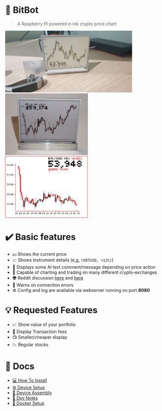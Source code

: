 # 🤖 **BitBot**
> A Raspberry Pi powered e-ink crypto price chart
<div>
    <img height="200" src="docs/images/bit-bot.jpg">
    <img height="200" src="docs/images/bitbot-v2.png">
    <img height="200" src="docs/images/last_display.png">
</div>

# ✔️ Basic features
 - 💵 Shows the current price
 - 📈 Shows instrument details (e,g, ```(XBTUSD, +12%)```)
 - 💬 Displays some AI text comment/message depending on price action
 - 🏦 Capable of charting and trading on many different crypto-exchanges
 - 👽 Reddit discussion [here](https://www.reddit.com/r/raspberry_pi/comments/mrne5p/my_eink_cryptowatcher/) and [here](https://old.reddit.com/r/raspberry_pi/comments/s3dnnn/i_made_an_aluminium_stand_for_an_eink_display/)
 - 📶 Warns on connection errors
 - ⚙️ Config and log are available via webserver running on port **8080**

# 💡 Requested Features
 - 📈 Show value of your portfolio
 - 💸 Display Transaction fees
 - 📺 Smaller/cheaper display
 - 📉 Regular stocks

# 📝 Docs
 - [💻 How To Install](docs/app_install.md)  
 - [⚙️ Device Setup](docs/device_setup.md)  
 - [🔗 Device Assembly](docs/device_assembly.md)  
 - [📒 Dev Notes](docs/development.md)   
 - [🐋 Docker Setup](docs/docker_installation.md)  